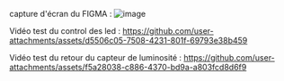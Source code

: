 capture d'écran du FIGMA : 
![image](https://github.com/user-attachments/assets/588c86fb-7ccd-4853-ac3c-100d0a63827c)


Vidéo test du control des led :
https://github.com/user-attachments/assets/d5506c05-7508-4231-801f-69793e38b459

Vidéo test du retour du capteur de luminosité :
https://github.com/user-attachments/assets/f5a28038-c886-4370-bd9a-a803fcd8d6f9
